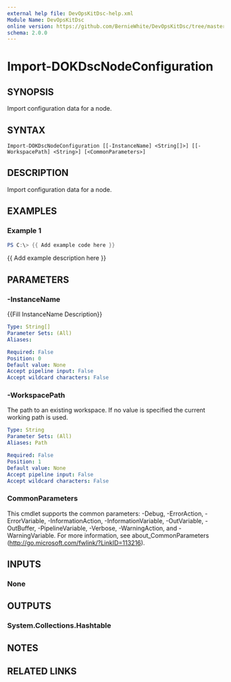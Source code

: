 ```yaml
---
external help file: DevOpsKitDsc-help.xml
Module Name: DevOpsKitDsc
online version: https://github.com/BernieWhite/DevOpsKitDsc/tree/master/docs/commands/en-US/Import-DOKDscNodeConfiguration.md
schema: 2.0.0
---
```


# Import-DOKDscNodeConfiguration

## SYNOPSIS

Import configuration data for a node.

## SYNTAX

```text
Import-DOKDscNodeConfiguration [[-InstanceName] <String[]>] [[-WorkspacePath] <String>] [<CommonParameters>]
```

## DESCRIPTION

Import configuration data for a node.

## EXAMPLES

### Example 1

```powershell
PS C:\> {{ Add example code here }}
```

{{ Add example description here }}

## PARAMETERS

### -InstanceName

{{Fill InstanceName Description}}

```yaml
Type: String[]
Parameter Sets: (All)
Aliases:

Required: False
Position: 0
Default value: None
Accept pipeline input: False
Accept wildcard characters: False
```

### -WorkspacePath

The path to an existing workspace. If no value is specified the current working path is used.

```yaml
Type: String
Parameter Sets: (All)
Aliases: Path

Required: False
Position: 1
Default value: None
Accept pipeline input: False
Accept wildcard characters: False
```

### CommonParameters

This cmdlet supports the common parameters: -Debug, -ErrorAction, -ErrorVariable, -InformationAction, -InformationVariable, -OutVariable, -OutBuffer, -PipelineVariable, -Verbose, -WarningAction, and -WarningVariable. For more information, see about_CommonParameters (http://go.microsoft.com/fwlink/?LinkID=113216).

## INPUTS

### None

## OUTPUTS

### System.Collections.Hashtable

## NOTES

## RELATED LINKS
